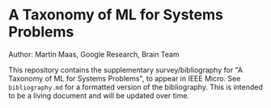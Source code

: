 # A Taxonomy of ML for Systems Problems

Author: Martin Maas, Google Research, Brain Team

This repository contains the supplementary survey/bibliography for "A Taxonomy
of ML for Systems Problems", to appear in IEEE Micro. See `bibliography.md`
for a formatted version of the bibliography. This is intended to be a living
document and will be updated over time.
